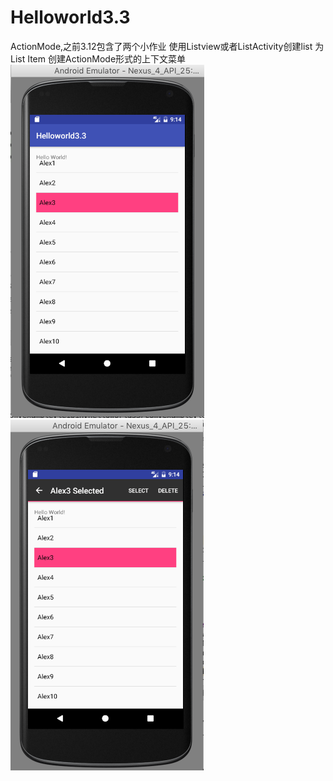# Helloworld3.3
ActionMode,之前3.12包含了两个小作业
    使用Listview或者ListActivity创建list
    为List Item 创建ActionMode形式的上下文菜单
    ![image](https://github.com/Willraylei/Helloworld3.3/blob/master/Screen%20Shot%202017-03-26%20at%2021.14.20.png)
    ![image](https://github.com/Willraylei/Helloworld3.3/blob/master/Screen%20Shot%202017-03-26%20at%2021.14.39.png)
